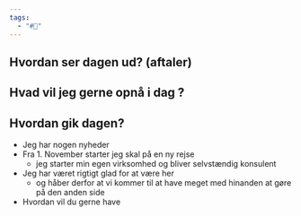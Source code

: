 ```yaml
---
tags:
  - "#📅"
---
```

## Hvordan ser dagen ud? (aftaler)


## Hvad vil jeg gerne opnå i dag ?


## Hvordan gik dagen?
- Jeg har nogen nyheder 
- Fra 1. November starter jeg skal på en ny  rejse 
	- jeg starter min egen virksomhed og bliver selvstændig konsulent 
- Jeg har været rigtigt glad for at være her 
	- og håber derfor at vi kommer til at have meget med hinanden at gøre på den anden side 
- Hvordan vil du gerne have 